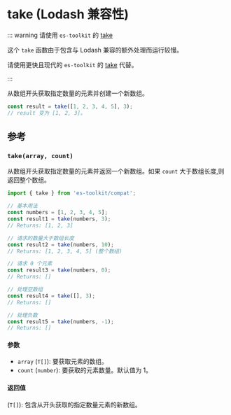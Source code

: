 # take (Lodash 兼容性)

::: warning 请使用 `es-toolkit` 的 [take](../../array/take.md)

这个 `take` 函数由于包含与 Lodash 兼容的额外处理而运行较慢。

请使用更快且现代的 `es-toolkit` 的 [take](../../array/take.md) 代替。

:::

从数组开头获取指定数量的元素并创建一个新数组。

```typescript
const result = take([1, 2, 3, 4, 5], 3);
// result 变为 [1, 2, 3]。
```

## 参考

### `take(array, count)`

从数组开头获取指定数量的元素并返回一个新数组。如果 `count` 大于数组长度,则返回整个数组。

```typescript
import { take } from 'es-toolkit/compat';

// 基本用法
const numbers = [1, 2, 3, 4, 5];
const result1 = take(numbers, 3);
// Returns: [1, 2, 3]

// 请求的数量大于数组长度
const result2 = take(numbers, 10);
// Returns: [1, 2, 3, 4, 5] (整个数组)

// 请求 0 个元素
const result3 = take(numbers, 0);
// Returns: []

// 处理空数组
const result4 = take([], 3);
// Returns: []

// 处理负数
const result5 = take(numbers, -1);
// Returns: []
```

#### 参数

- `array` (`T[]`): 要获取元素的数组。
- `count` (`number`): 要获取的元素数量。默认值为 1。

#### 返回值

(`T[]`): 包含从开头获取的指定数量元素的新数组。
